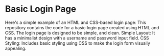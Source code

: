# Basic Login Page
Here's a simple example of an HTML and CSS-based login page:
This repository contains the code for a basic login page created using HTML and CSS. The login page is designed to be simple, and clean.
Simple Layout: It has a minimalist design with a username and password input field.
CSS Styling: Includes basic styling using CSS to make the login form visually appealing.
